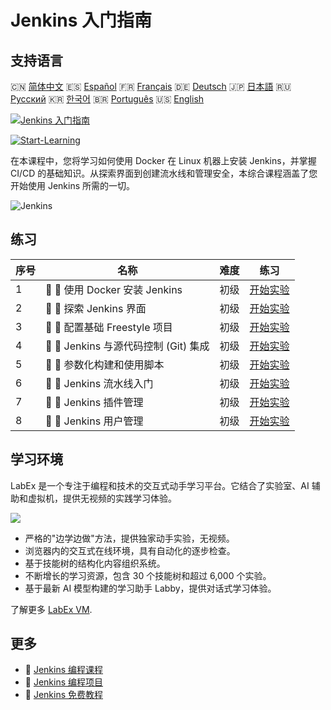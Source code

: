 # Jenkins 入门指南

## 支持语言

🇨🇳 [简体中文](README_zh.md) 🇪🇸 [Español](README_es.md) 🇫🇷 [Français](README_fr.md) 🇩🇪 [Deutsch](README_de.md) 🇯🇵 [日本語](README_ja.md) 🇷🇺 [Русский](README_ru.md) 🇰🇷 [한국어](README_ko.md) 🇧🇷 [Português](README_pt.md) 🇺🇸 [English](README.md) 

[![Jenkins 入门指南](https://cover-creator.labex.io/jenkins-for-beginners.png?lang=zh)](https://labex.io/zh/courses/jenkins-for-beginners)

[![Start-Learning](https://img.shields.io/badge/Start-Learning-whitesmoke?style=for-the-badge)](https://labex.io/zh/courses/jenkins-for-beginners)

在本课程中，您将学习如何使用 Docker 在 Linux 机器上安装 Jenkins，并掌握 CI/CD 的基础知识。从探索界面到创建流水线和管理安全，本综合课程涵盖了您开始使用 Jenkins 所需的一切。

![Jenkins](https://img.shields.io/badge/Jenkins-whitesmoke?style=for-the-badge&logo=jenkins)


## 练习

|   序号 | 名称                                  | 难度   | 练习                                                                                                                            |
|--------|---------------------------------------|--------|---------------------------------------------------------------------------------------------------------------------------------|
|      1 | 📖 🔵 使用 Docker 安装 Jenkins        | 初级   | <a target='_blank' href='https://labex.io/zh/tutorials/jenkins-installing-jenkins-with-docker-391174'>开始实验</a>              |
|      2 | 📖 🔵 探索 Jenkins 界面               | 初级   | <a target='_blank' href='https://labex.io/zh/tutorials/jenkins-exploring-the-jenkins-interface-595303'>开始实验</a>             |
|      3 | 📖 🔵 配置基础 Freestyle 项目         | 初级   | <a target='_blank' href='https://labex.io/zh/tutorials/jenkins-configuring-basic-freestyle-projects-595302'>开始实验</a>        |
|      4 | 📖 🔵 Jenkins 与源代码控制 (Git) 集成 | 初级   | <a target='_blank' href='https://labex.io/zh/tutorials/jenkins-integrating-jenkins-with-source-control-git-595304'>开始实验</a> |
|      5 | 📖 🔵 参数化构建和使用脚本            | 初级   | <a target='_blank' href='https://labex.io/zh/tutorials/jenkins-parameterizing-builds-and-using-scripts-595308'>开始实验</a>     |
|      6 | 📖 🔵 Jenkins 流水线入门              | 初级   | <a target='_blank' href='https://labex.io/zh/tutorials/jenkins-introduction-to-jenkins-pipelines-595305'>开始实验</a>           |
|      7 | 📖 🔵 Jenkins 插件管理                | 初级   | <a target='_blank' href='https://labex.io/zh/tutorials/jenkins-managing-plugins-in-jenkins-595307'>开始实验</a>                 |
|      8 | 📖 🔵 Jenkins 用户管理                | 初级   | <a target='_blank' href='https://labex.io/zh/tutorials/jenkins-jenkins-user-management-391302'>开始实验</a>                     |

## 学习环境

LabEx 是一个专注于编程和技术的交互式动手学习平台。它结合了实验室、AI 辅助和虚拟机，提供无视频的实践学习体验。

![](https://tutorial-screenshot.getvm.io/images/vm-1725247253.png)

- 严格的"边学边做"方法，提供独家动手实验，无视频。
- 浏览器内的交互式在线环境，具有自动化的逐步检查。
- 基于技能树的结构化内容组织系统。
- 不断增长的学习资源，包含 30 个技能树和超过 6,000 个实验。
- 基于最新 AI 模型构建的学习助手 Labby，提供对话式学习体验。

了解更多 [LabEx VM](https://support.labex.io/using-labex/virtual-machine).

## 更多

- 🔗 [Jenkins 编程课程](https://github.com/labex-labs/awesome-programming-courses)
- 🔗 [Jenkins 编程项目](https://github.com/labex-labs/awesome-programming-projects)
- 🔗 [Jenkins 免费教程](https://github.com/labex-labs/jenkins-free-tutorials)

